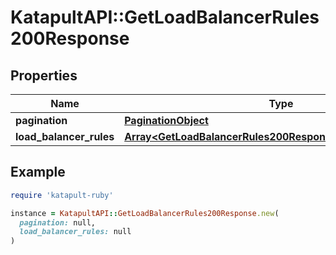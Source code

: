 # KatapultAPI::GetLoadBalancerRules200Response

## Properties

| Name | Type | Description | Notes |
| ---- | ---- | ----------- | ----- |
| **pagination** | [**PaginationObject**](PaginationObject.md) |  |  |
| **load_balancer_rules** | [**Array&lt;GetLoadBalancerRules200ResponseLoadBalancerRules&gt;**](GetLoadBalancerRules200ResponseLoadBalancerRules.md) |  |  |

## Example

```ruby
require 'katapult-ruby'

instance = KatapultAPI::GetLoadBalancerRules200Response.new(
  pagination: null,
  load_balancer_rules: null
)
```

